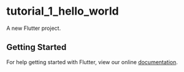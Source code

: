 # tutorial_1_hello_world

A new Flutter project.

## Getting Started

For help getting started with Flutter, view our online
[documentation](https://flutter.io/).
